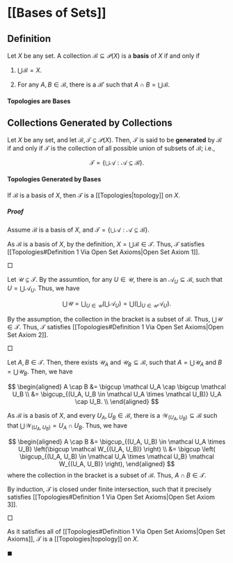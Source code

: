 # [[Bases of Sets]]

## Definition

Let $X$ be any set. A collection $\mathcal B \subseteq \mathcal P(X)$ is a **basis** of $X$ if and only if

1. $\bigcup \mathcal B = X$.

2. For any $A, B \in \mathcal B$, there is a $\mathcal B'$ such that $A \cap B = \bigcup \mathcal B$.

#### Topologies are Bases



## Collections Generated by Collections

Let $X$ be any set, and let $\mathcal B, \mathcal T \subseteq \mathcal P(X)$. Then, $\mathcal T$ is said to be **generated** by $\mathcal B$ if and only if $\mathcal T$ is the collection of all possible union of subsets of $\mathcal B$; i.e.,

$$
\mathcal T = \left\{ \bigcup \mathcal A : \mathcal A \subseteq \mathcal B \right\}.
$$

#### Topologies Generated by Bases

If $\mathcal B$ is a basis of $X$, then $\mathcal T$ is a [[Topologies|topology]] on $X$.

##### Proof

Assume $\mathcal B$ is a basis of $X$, and $\mathcal T = \left\{ \bigcup \mathcal A: \mathcal A \subseteq \mathcal B \right\}$.

As $\mathcal B$ is a basis of $X$, by the definition, $X = \bigcup \mathcal B \in \mathcal T$. Thus, $\mathcal T$ satisfies [[Topologies#Definition 1 Via Open Set Axioms|Open Set Axiom 1]].

$\Box$

Let $\mathcal U \subseteq \mathcal T$. By the assumtion, for any $U \in \mathcal U$, there is an $\mathcal A_U \subseteq \mathcal B$, such that $U = \bigcup \mathcal A_U$. Thus, we have

$$
\bigcup \mathcal U = \bigcup_{U \in \mathcal U} \left( \bigcup \mathcal A_U \right) = \bigcup \left( \bigcup_{U \in \mathcal U} \mathcal A_U \right).
$$

By the assumption, the collection in the bracket is a subset of $\mathcal B$. Thus, $\bigcup \mathcal U \in \mathcal T$. Thus, $\mathcal T$ satisfies [[Topologies#Definition 1 Via Open Set Axioms|Open Set Axiom 2]].

$\Box$

Let $A, B \in \mathcal T$. Then, there exists $\mathcal U_A$ and $\mathcal U_B \subseteq \mathcal B$, such that $A = \bigcup \mathcal U_A$ and $B = \bigcup \mathcal U_B$. Then, we have

$$
\begin{aligned}
	A \cap B &= \bigcup \mathcal U_A \cap \bigcup \mathcal U_B \\
	&= \bigcup_{(U_A, U_B \in \mathcal U_A \times \mathcal U_B)} U_A \cap U_B. \\
\end{aligned}
$$

As $\mathcal B$ is a basis of $X$, and every $U_A, U_B \in \mathcal B$, there is a $\mathcal W_{(U_A, U_B)} \subseteq \mathcal B$ such that $\bigcup \mathcal W_{(U_A, U_B)} = U_A \cap U_B$. Thus, we have

$$
\begin{aligned}
	A \cap B &= \bigcup_{(U_A, U_B) \in \mathcal U_A \times U_B} \left(\bigcup \mathcal W_{(U_A, U_B)} \right) \\
	&= \bigcup \left( \bigcup_{(U_A, U_B) \in \mathcal U_A \times \mathcal U_B} \mathcal W_{(U_A, U_B)} \right),
\end{aligned}
$$
where the collection in the bracket is a subset of $\mathcal B$. Thus, $A \cap B \in \mathcal T$.

By induction, $\mathcal T$ is closed under finite intersection, such that it precisely satisfies [[Topologies#Definition 1 Via Open Set Axioms|Open Set Axiom 3]].

$\Box$

As it satisfies all of [[Topologies#Definition 1 Via Open Set Axioms|Open Set Axioms]], $\mathcal T$ is a [[Topologies|topology]] on $X$.

$\blacksquare$


